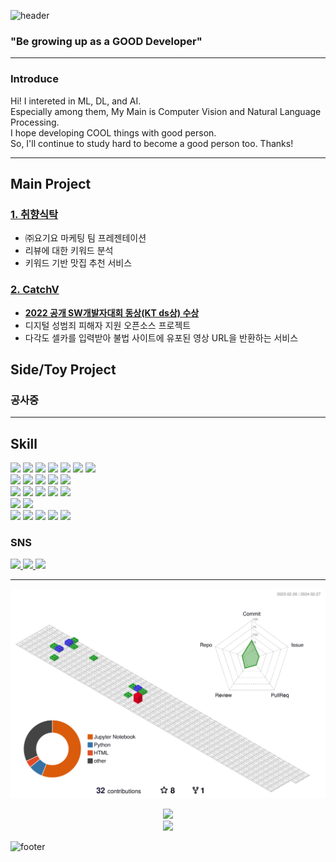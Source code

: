 ![header](https://capsule-render.vercel.app/api?type=waving&color=C0C0C0&height=300&section=header&text=Xilver's%20Github&fontSize=90&animation=fadeIn&fontAlignY=38&desc=Main%20Skill%20:%20CV/NLP&descAlignY=51&descAlign=75)

### "Be growing up as a GOOD Developer"
___
### Introduce
<p align='left'>
  Hi! I intereted in ML, DL, and AI.
  <br>
  Especially among them, My Main is Computer Vision and Natural Language Processing.
  <br>
  I hope developing COOL things with good person.
  <br>
  So, I'll continue to study hard to become a good person too. Thanks!

___

## Main Project

### [1. 취향식탁](https://adaptable-newsboy-3bc.notion.site/ppt-bf8e30a6595c4fc098071ab75f9bce4a)
  - ㈜요기요 마케팅 팀 프레젠테이션
  - 리뷰에 대한 키워드 분석
  - 키워드 기반 맛집 추천 서비스
### [2. CatchV](https://www.notion.so/da92758cda7743d09a4b6931a3605e16)
  - **[2022 공개 SW개발자대회 동상(KT ds상) 수상](https://youtu.be/0Ui0ibt0NYQ)**
  - 디지털 성범죄 피해자 지원 오픈소스 프로젝트
  - 다각도 셀카를 입력받아 불법 사이트에 유포된 영상 URL을 반환하는 서비스

## Side/Toy Project
### 공사중

___

## Skill
<p align='left'>
  <img src="https://img.shields.io/badge/Python-3776AB?style=flat-square&logo=Python&logoColor=white"/>
  <img src="https://img.shields.io/badge/Pandas-150458?logo=pandas&logoColor=white"/>
  <img src="https://img.shields.io/badge/NumPy-013243?logo=NumPy&logoColor=white"/>
  <img src="https://img.shields.io/badge/OpenCV-5C3EE8?logo=OpenCV&logoColor=white"/>
  <img src="https://img.shields.io/badge/TensorFlow-FF6F00?logo=TensorFlow&logoColor=white"/>
  <img src="https://img.shields.io/badge/Keras-D00000?logo=Keras&logoColor=white"/>
  <img src="https://img.shields.io/badge/PyTorch-EE4C2C?logo=PyTorch&logoColor=white"/>
  <br>
  <img src="https://img.shields.io/badge/Jupyter-F37626?logo=Jupyter&logoColor=white"/>
  <img src="https://img.shields.io/badge/Anaconda-44A833?logo=Anaconda&logoColor=white"/>
  <img src="https://img.shields.io/badge/Google Colab-FFAE1A?logo=GoogleColab&logoColor=white"/>
  <img src="https://img.shields.io/badge/Pycharm-000000?logo=Pycharm&logoColor=white"/>
  <img src="https://img.shields.io/badge/Visual Studio Code-007ACC?logo=Visual Studio Code&logoColor=white"/>
  <br>
  <img src="https://img.shields.io/badge/JAVA-007396?style=flat-square&logo=Java&logoColor=white"/>
  <img src="https://img.shields.io/badge/Kotlin-7F52FF?style=flat-square&logo=Kotlin&logoColor=white"/>
  <img src="https://img.shields.io/badge/Eclipse-2C2255?logo=Eclipse IDE&logoColor=white"/>
  <img src="https://img.shields.io/badge/IntelliJ-000000?logo=IntelliJ IDEA&logoColor=white"/>
  <img src="https://img.shields.io/badge/Android Studio-3DDC84?logo=Android Studio&logoColor=white"/>
  <br>
  <img src="https://img.shields.io/badge/MySQL-4479A1?logo=MySQL&logoColor=white"/>
  <img src="https://img.shields.io/badge/Oracle-F80000?logo=Oracle&logoColor=white"/>
  <br>
  <img src="https://img.shields.io/badge/Markdown-000000?logo=Markdown&logoColor=white"/>
  <img src="https://img.shields.io/badge/Slack-4A154B?logo=Slack&logoColor=white"/>
  <img src="https://img.shields.io/badge/Discord-5865F2?logo=Discord&logoColor=white"/>
  <img src="https://img.shields.io/badge/Git-F05032?logo=Git&logoColor=white"/>
  <img src="https://img.shields.io/badge/Github-181717?logo=Github&logoColor=white"/>
</p>

### SNS
<p align='left'>
  <a href="https://xilverh0ya.github.io/">
    <img src="https://img.shields.io/badge/DevBlog-222222?logo=Blogger&logoColor=white"/>
  </a>
  <a href="https://www.instagram.com/h0ya95/">
    <img src="https://img.shields.io/badge/Instagram-E4405F?logo=Instagram&logoColor=white"/>
  </a>
  </a>
  <a href="https://stackoverflow.com/users/18604002/xilver-h0ya">
    <img src="https://img.shields.io/badge/Stack Overflow-F58025?logo=Stack Overflow&logoColor=white"/>
  </a>
</p>

___

![](./profile-3d-contrib/profile-gitblock.svg)

<p align='center'>
  <img src="https://github-readme-stats.vercel.app/api?username=xilverh0ya&&show_icons=true&theme=radical)"/>
  <br> 
  <img src="https://hits.seeyoufarm.com/api/count/incr/badge.svg?url=https%3A%2F%2Fgithub.com%2Fxilverh0ya&count_bg=%2379C83D&title_bg=%23555555&icon=&icon_color=%23E7E7E7&title=hits&edge_flat=false"/>          
</p>

![footer](https://capsule-render.vercel.app/api?section=footer&type=waving&color=C0C0C0)
